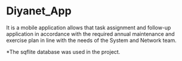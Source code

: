 # Diyanet_App

It is a mobile application allows that task assignment and follow-up application in accordance with the required annual maintenance and exercise plan in line with the needs of the System and Network team.

*The sqflite database was used in the project.
